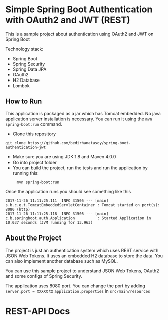 # Simple Spring Boot Authentication with OAuth2 and JWT (REST)

This is a sample project about authentication using OAuth2 and JWT on Spring Boot


Technology stack:

* Spring Boot
* Spring Security
* Spring Data JPA
* OAuth2
* H2 Database
* Lombok

## How to Run 

This application is packaged as a jar which has Tomcat embedded. No java application server installation is necessary. You can run it using the ```mvn spring-boot:run``` command.

* Clone this repository 
```
git clone https://github.com/bedirhanatasoy/spring-boot-authentication-jwt
```
* Make sure you are using JDK 1.8 and Maven 4.0.0
* Go into project folder
* You can build the project, run the tests and run the application by running this:
```
     mvn spring-boot:run 
```

Once the application runs you should see something like this

```
2017-11-26 11:11:25.111  INFO 31505 --- [main] s.b.c.e.t.TomcatEmbeddedServletContainer : Tomcat started on port(s): 8080 (http)
2017-11-26 11:11:25.118  INFO 31505 --- [main] c.b.springboot.auth.Application          : Started Application in 10.037 seconds (JVM running for 13.963)
```

## About the Project

The project is just an authentication system which uses REST service with JSON Web Tokens. It uses an embedded H2 database to store the data. You can also implement another database such as MySQL. 

You can use this sample project to understand JSON Web Tokens, OAuth2 and some configs of Spring Security.

The application uses 8080 port. You can change the port by adding ```server.port = XXXXX``` to ```application.properties``` in ```src/main/resources```


# REST-API Docs #
